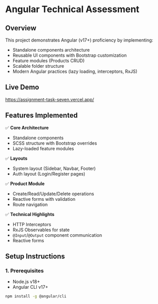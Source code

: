 # Angular Technical Assessment

## Overview

This project demonstrates Angular (v17+) proficiency by implementing:

- Standalone components architecture
- Reusable UI components with Bootstrap customization
- Feature modules (Products CRUD)
- Scalable folder structure
- Modern Angular practices (lazy loading, interceptors, RxJS)

## Live Demo

https://assignment-task-seven.vercel.app/

## Features Implemented

✅ **Core Architecture**

- Standalone components
- SCSS structure with Bootstrap overrides
- Lazy-loaded feature modules

✅ **Layouts**

- System layout (Sidebar, Navbar, Footer)
- Auth layout (Login/Register pages)

✅ **Product Module**

- Create/Read/Update/Delete operations
- Reactive forms with validation
- Route navigation

✅ **Technical Highlights**

- HTTP Interceptors
- RxJS Observables for state
- `@Input`/`@Output` component communication
- Reactive forms

## Setup Instructions

### 1. Prerequisites

- Node.js v18+
- Angular CLI v17+

```bash
npm install -g @angular/cli
```
